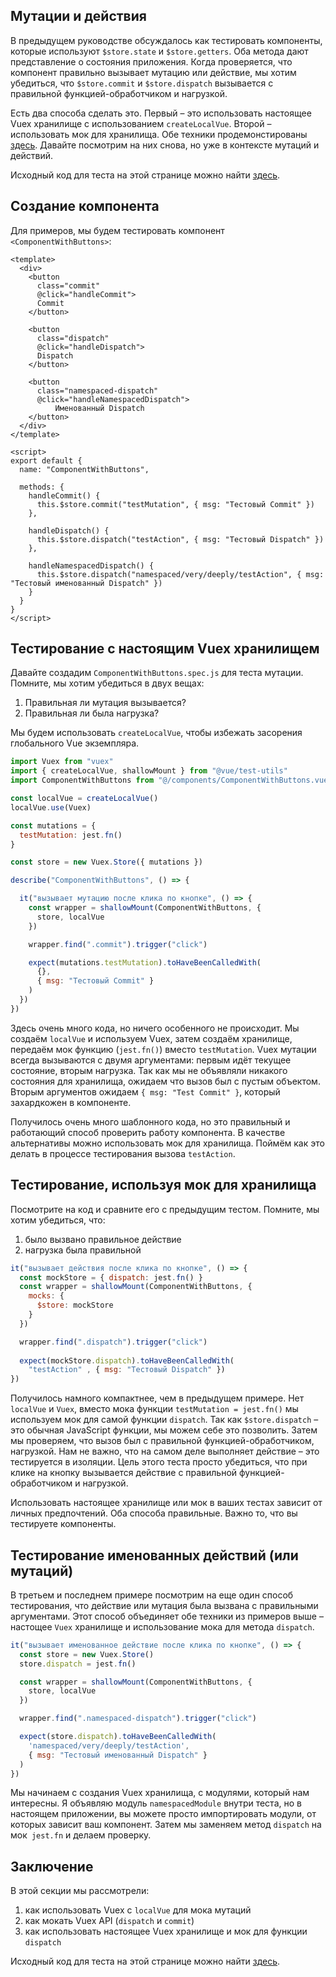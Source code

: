 ## Мутации и действия

В предыдущем руководстве обсуждалось как тестировать компоненты, которые используют `$store.state` и `$store.getters`. Оба метода дают представление о состояния приложения. Когда проверяется, что компонент правильно вызывает мутацию или действие, мы хотим убедиться, что `$store.commit` и `$store.dispatch` вызывается с правильной функцией-обработчиком и нагрузкой.


Есть два способа сделать это. Первый – это использовать настоящее Vuex хранилище с использованием `createLocalVue`. Второй – использовать мок для хранилища. Обе техники продемонстированы [здесь](https://lmiller1990.github.io/vue-testing-handbook/ru/vuex-in-components.html). Давайте посмотрим на них снова, но уже в контексте мутаций и действий.

Исходный код для теста на этой странице можно найти [здесь](https://github.com/lmiller1990/vue-testing-handbook/tree/master/demo-app/tests/unit/ComponentWithButtons.spec.js).

## Создание компонента

Для примеров, мы будем тестировать компонент `<ComponentWithButtons>`:

```vue
<template>
  <div>
    <button 
      class="commit" 
      @click="handleCommit">
      Commit
    </button>

    <button 
      class="dispatch" 
      @click="handleDispatch">
      Dispatch
    </button>

    <button 
      class="namespaced-dispatch" 
      @click="handleNamespacedDispatch">
          Именованный Dispatch
    </button>
  </div>
</template>

<script>
export default {
  name: "ComponentWithButtons",

  methods: {
    handleCommit() {
      this.$store.commit("testMutation", { msg: "Тестовый Commit" })
    },

    handleDispatch() {
      this.$store.dispatch("testAction", { msg: "Тестовый Dispatch" })
    },

    handleNamespacedDispatch() {
      this.$store.dispatch("namespaced/very/deeply/testAction", { msg: "Тестовый именованный Dispatch" })
    }
  }
}
</script>
```

## Тестирование с настоящим Vuex хранилищем

Давайте создадим `ComponentWithButtons.spec.js` для теста мутации. Помните, мы хотим убедиться в двух вещах: 

1. Правильная ли мутация вызывается?
2. Правильная ли была нагрузка?

Мы будем использовать `createLocalVue`, чтобы избежать засорения глобального Vue экземпляра.

```js
import Vuex from "vuex"
import { createLocalVue, shallowMount } from "@vue/test-utils"
import ComponentWithButtons from "@/components/ComponentWithButtons.vue"

const localVue = createLocalVue()
localVue.use(Vuex)

const mutations = {
  testMutation: jest.fn()
}

const store = new Vuex.Store({ mutations })

describe("ComponentWithButtons", () => {

  it("вызывает мутацию после клика по кнопке", () => {
    const wrapper = shallowMount(ComponentWithButtons, {
      store, localVue
    })

    wrapper.find(".commit").trigger("click")

    expect(mutations.testMutation).toHaveBeenCalledWith(
      {},
      { msg: "Тестовый Commit" }
    )
  })
})
```

Здесь очень много кода, но ничего особенного не происходит. Мы создаём `localVue` и используем Vuex, затем создаём хранилище, передаём мок функцию (`jest.fn()`) вместо `testMutation`. Vuex мутации всегда вызываются с двумя аргументами: первым идёт текущее состояние, вторым нагрузка. Так как мы не объявляли никакого состояния для хранилища, ожидаем что вызов был с пустым объектом. Вторым аргументов ожидаем `{ msg: "Test Commit" }`, который захардкожен в компоненте.

Получилось очень много шаблонного кода, но это правильный и работающий способ проверить работу компонента. В качестве альтернативы можно использовать мок для хранилища. Поймём как это делать в процессе тестирования вызова `testAction`.

## Тестирование, используя мок для хранилища

Посмотрите на код и сравните его с предыдущим тестом. Помните, мы хотим убедиться, что:

1. было вызвано правильное действие
2. нагрузка была правильной

```js
it("вызывает действия после клика по кнопке", () => {
  const mockStore = { dispatch: jest.fn() }
  const wrapper = shallowMount(ComponentWithButtons, {
    mocks: {
      $store: mockStore 
    }
  })

  wrapper.find(".dispatch").trigger("click")
  
  expect(mockStore.dispatch).toHaveBeenCalledWith(
    "testAction" , { msg: "Тестовый Dispatch" })
})
```

Получилось намного компактнее, чем в предыдущем примере. Нет `localVue` и `Vuex`, вместо мока функции `testMutation = jest.fn()` мы используем мок для самой функции `dispatch`. Так как `$store.dispatch` – это обычная JavaScript функции, мы можем себе это позволить. Затем мы проверяем, что вызов был с правильной функцией-обработчиком, нагрузкой. Нам не важно, что на самом деле выполняет действие – это тестируется в изоляции. Цель этого теста просто убедиться, что при клике на кнопку вызывается действие с правильной функцией-обработчиком и нагрузкой.

Использовать настоящее хранилище или мок в ваших тестах зависит от личных предпочтений. Оба способа правильные. Важно то, что вы тестируете компоненты.

## Тестирование именованных действий (или мутаций)

В третьем и последнем примере посмотрим на еще один способ тестирования, что действие или мутация была вызвана с правильными аргументами. Этот способ объединяет обе техники из примеров выше – настощее `Vuex` хранилище и использование мока для метода `dispatch`.

```js
it("вызывает именованное действие после клика по кнопке", () => {
  const store = new Vuex.Store()
  store.dispatch = jest.fn()

  const wrapper = shallowMount(ComponentWithButtons, {
    store, localVue
  })

  wrapper.find(".namespaced-dispatch").trigger("click")

  expect(store.dispatch).toHaveBeenCalledWith(
    'namespaced/very/deeply/testAction',
    { msg: "Тестовый именованный Dispatch" }
  )
})
```

Мы начинаем с создания Vuex хранилища, с модулями, который нам интересны. Я объявляю модуль `namespacedModule` внутри теста, но в настоящем приложении, вы можете просто импортировать модули, от которых зависит ваш компонент. Затем мы заменяем метод `dispatch` на мок` jest.fn` и делаем проверку.
 

## Заключение


В этой секции мы рассмотрели:

1. как использовать Vuex с `localVue` для мока мутаций
2. как мокать Vuex API (`dispatch` и `commit`)
3. как использовать настоящее Vuex хранилище и мок для функции `dispatch`

Исходный код для теста на этой странице можно найти [здесь](https://github.com/lmiller1990/vue-testing-handbook/tree/master/demo-app/tests/unit/ComponentWithButtons.spec.js).
